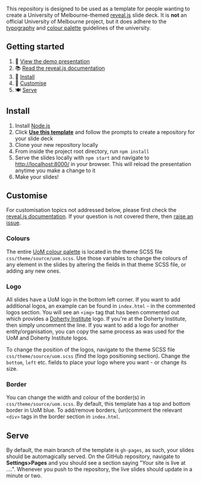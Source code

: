 This repository is designed to be used as a template for people wanting to create a University of Melbourne-themed 
[reveal.js][reveal] slide deck. It is **not** an official University of Melbourne project, but it does adhere to the [typography] 
and [colour palette][palette] guidelines of the university.

## Getting started
1. 👀 [View the demo presentation][demo]
2. 📚 [Read the reveal.js documentation](https://revealjs.com/markup/)
3. 🚀 [Install](#install)
4. 💅 [Customise](#customise)
5. 🍽️ [Serve](#serve)


## Install

1. Install [Node.js][node]
2. Click [**Use this template**](https://github.com/mbhall88/unimelb-reveal-template/generate) and follow the prompts to create a repository for your slide deck
3. Clone your new repository locally
4. From inside the project root directory, run `npm install`
5. Serve the slides locally with `npm start` and navigate to <http://localhost:8000/> in your browser. This will reload the presentation anytime you make a change to it
6. Make your slides!

## Customise

For customisation topics not addressed below, please first check the [reveal.js documentation][reveal-docs]. If your question is not 
covered there, then [raise an issue](https://github.com/mbhall88/unimelb-reveal-template/issues).

### Colours

The entire [UoM colour palette][palette] is located in the theme SCSS file `css/theme/source/uom.scss`. Use those 
variables to change the colours of any element in the slides by altering the fields in that theme SCSS file, or adding 
any new ones.

### Logo

All slides have a UoM logo in the bottom left corner. If you want to add additional logos, an example can be found 
in `index.html` - in the commented logos section. You will see an `<img>` tag that has been commented out 
which provides a [Doherty Institute][doherty] logo. If you're at the Doherty Institute, then simply uncomment the 
line. If you want to add a logo for another entity/organisation, you can copy the same process as was used for the 
UoM and Doherty Institute logos.

To change the position of the logos, navigate to the theme SCSS file `css/theme/source/uom.scss` (find the logo 
positioning section). Change the `bottom`, `left` etc. fields to place your logo where you want - or change its size.

### Border

You can change the width and colour of the border(s) in `css/theme/source/uom.scss`. By default, this template has 
a top and bottom border in UoM blue. To add/remove borders, (un)comment the relevant `<div>` tags in the border section in `index.html`.

## Serve

By default, the main branch of the template is `gh-pages`, as such, your slides should be automagically served. On the 
GitHub repository, navigate to **Settings>Pages** and you should see a section saying "Your site is live at ....". 
Whenever you push to the repository, the live slides should update in a minute or two.

[reveal]: https://github.com/hakimel/reveal.js/
[reveal-docs]: https://revealjs.com/
[palette]: https://brandhub.unimelb.edu.au/guidelines/colour-palette
[typography]: https://brandhub.unimelb.edu.au/guidelines/typography
[demo]: https://mbh.sh/unimelb-reveal-template
[node]: https://nodejs.org/en/
[doherty]: https://www.doherty.edu.au/
